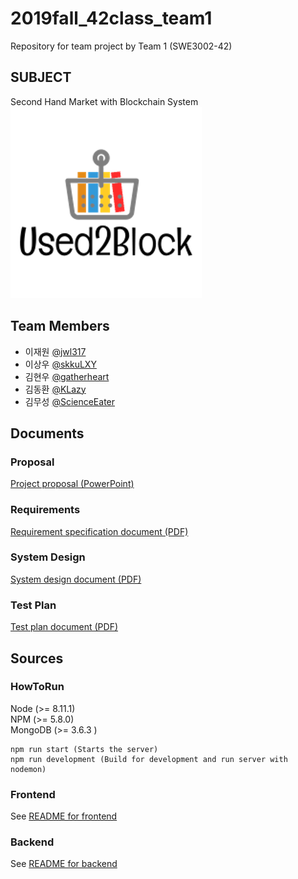 # 2019fall_42class_team1
Repository for team project by Team 1 (SWE3002-42)
## SUBJECT
Second Hand Market with Blockchain System
![Image of Used2Block](https://github.com/skkuse02/2019fall_42class_team1/blob/master/docs/images/logo.png)

## Team Members
- 이재원 [@jwl317](https://github.com/jwl317)
- 이상우 [@skkuLXY](https://github.com/skkuLXY)
- 김현우 [@gatherheart](https://github.com/gatherheart)
- 김동환 [@KLazy](https://github.com/KLazy)
- 김무성 [@ScienceEater](https://github.com/ScienceEater)

## Documents

### Proposal
[Project proposal (PowerPoint)](docs/Proposal.pptx)

### Requirements
[Requirement specification document (PDF)](docs/requirement_V1.1.pdf)

### System Design
[System design document (PDF)](docs/Design_Specification_V1.1.pdf)

### Test Plan
[Test plan document (PDF)](docs/test_documentationV1.1.pdf)


## Sources
### HowToRun
Node (>= 8.11.1) <br />
NPM (>= 5.8.0) <br />
MongoDB (>= 3.6.3 ) <br />

```
npm run start (Starts the server)
npm run development (Build for development and run server with nodemon)
```

### Frontend
See [README for frontend](src/Frontend/README.md)

### Backend
See [README for backend](src/Backend/README.md)
